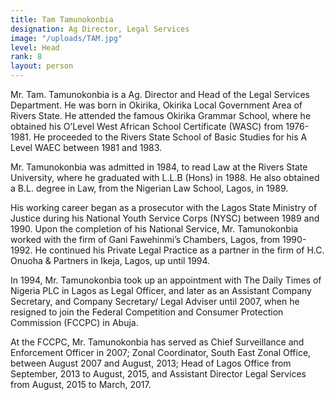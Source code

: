 ```yaml
---
title: Tam Tamunokonbia
designation: Ag Director, Legal Services
image: "/uploads/TAM.jpg"
level: Head
rank: 8
layout: person
---
```


Mr. Tam. Tamunokonbia is a Ag. Director and Head of the Legal Services Department. He was born in Okirika, Okirika Local Government Area of Rivers State. He attended the famous Okirika Grammar School, where he obtained his O’Level West African School Certificate (WASC) from 1976-1981. He proceeded to the Rivers State School of Basic Studies for his A Level WAEC between 1981 and 1983.

Mr. Tamunokonbia was admitted in 1984, to read Law at the Rivers State University, where he graduated with L.L.B (Hons) in 1988. He also obtained a B.L. degree in Law, from the Nigerian Law School, Lagos, in 1989.

His working career began as a prosecutor with the Lagos State Ministry of Justice during his National Youth Service Corps (NYSC) between 1989 and 1990. Upon the completion of his National Service, Mr. Tamunokonbia worked with the firm of Gani Fawehinmi’s Chambers, Lagos, from 1990-1992. He continued his Private Legal Practice as a partner in the firm of H.C. Onuoha & Partners in Ikeja, Lagos, up until 1994.

In 1994, Mr. Tamunokonbia took up an appointment with The Daily Times of Nigeria PLC in Lagos as Legal Officer, and later as an Assistant Company Secretary, and Company Secretary/ Legal Adviser until 2007, when he resigned to join the Federal Competition and Consumer Protection Commission (FCCPC) in Abuja.

At the FCCPC, Mr. Tamunokonbia has served as Chief Surveillance and Enforcement Officer in 2007; Zonal Coordinator, South East Zonal Office, between August 2007 and August, 2013; Head of Lagos Office from September, 2013 to August, 2015, and Assistant Director Legal Services from August, 2015 to March, 2017.
